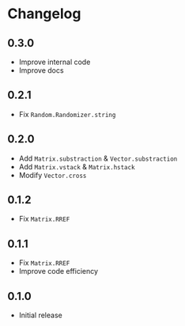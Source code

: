 # Changelog

## 0.3.0

- Improve internal code
- Improve docs

## 0.2.1

- Fix `Random.Randomizer.string`

## 0.2.0

- Add `Matrix.substraction` & `Vector.substraction`
- Add `Matrix.vstack` & `Matrix.hstack`
- Modify `Vector.cross`

## 0.1.2

- Fix `Matrix.RREF`

## 0.1.1

- Fix `Matrix.RREF`
- Improve code efficiency

## 0.1.0

- Initial release
